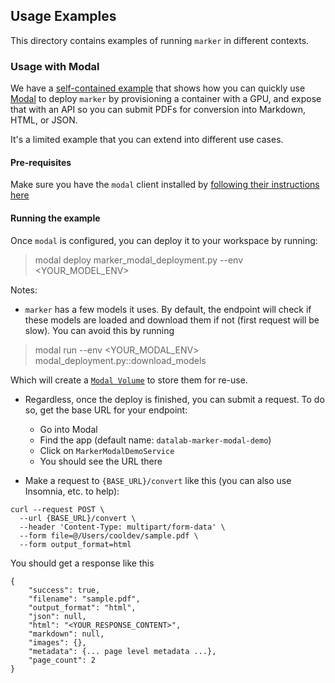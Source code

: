 ## Usage Examples

This directory contains examples of running `marker` in different contexts.

### Usage with Modal

We have a [self-contained example](./modal_deployment.py) that shows how you can quickly use [Modal](https://modal.com) to deploy `marker` by provisioning a container with a GPU, and expose that with an API so you can submit PDFs for conversion into Markdown, HTML, or JSON.

It's a limited example that you can extend into different use cases.

#### Pre-requisites

Make sure you have the `modal` client installed by [following their instructions here](https://modal.com/docs/guide#getting-started)

#### Running the example

Once `modal` is configured, you can deploy it to your workspace by running:

> modal deploy marker_modal_deployment.py --env <YOUR_MODEL_ENV>

Notes:
- `marker` has a few models it uses. By default, the endpoint will check if these models are loaded and download them if not (first request will be slow). You can avoid this by running

> modal run --env <YOUR_MODAL_ENV> modal_deployment.py::download_models

Which will create a [`Modal Volume`](https://modal.com/docs/reference/modal.Volume) to store them for re-use.

- Regardless, once the deploy is finished, you can submit a request. To do so, get the base URL for your endpoint:
    - Go into Modal
    - Find the app (default name: `datalab-marker-modal-demo`)
    - Click on `MarkerModalDemoService`
    - You should see the URL there

- Make a request to `{BASE_URL}/convert` like this (you can also use Insomnia, etc. to help):
```
curl --request POST \
  --url {BASE_URL}/convert \
  --header 'Content-Type: multipart/form-data' \
  --form file=@/Users/cooldev/sample.pdf \
  --form output_format=html
  ```

You should get a response like this

```
{
	"success": true,
	"filename": "sample.pdf",
	"output_format": "html",
	"json": null,
	"html": "<YOUR_RESPONSE_CONTENT>",
	"markdown": null,
	"images": {},
	"metadata": {... page level metadata ...},
	"page_count": 2
}
```